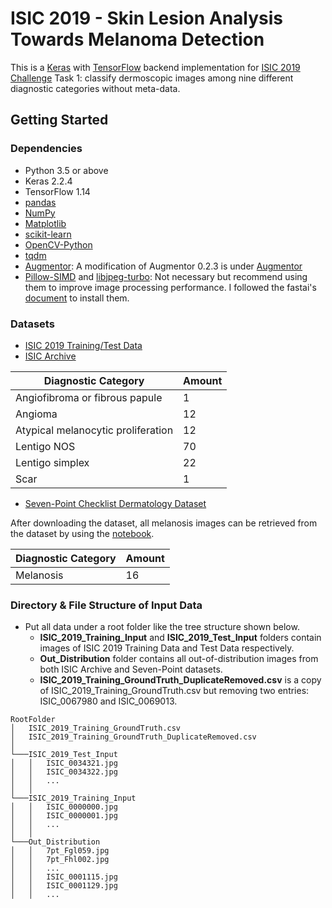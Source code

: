 # ISIC 2019 - Skin Lesion Analysis Towards Melanoma Detection

This is a [Keras](https://keras.io) with [TensorFlow](https://www.tensorflow.org/) backend implementation for [ISIC 2019 Challenge](https://challenge2019.isic-archive.com) Task 1: classify dermoscopic images among nine different diagnostic categories without meta-data.

## Getting Started

### Dependencies

* Python 3.5 or above
* Keras 2.2.4
* TensorFlow 1.14
* [pandas](https://pandas.pydata.org)
* [NumPy](https://www.numpy.org)
* [Matplotlib](https://matplotlib.org)
* [scikit-learn](https://scikit-learn.org)
* [OpenCV-Python](https://github.com/skvark/opencv-python)
* [tqdm](https://github.com/tqdm/tqdm)
* [Augmentor](https://github.com/mdbloice/Augmentor): A modification of Augmentor 0.2.3 is under [Augmentor](Augmentor/)
* [Pillow-SIMD](https://github.com/uploadcare/pillow-simd) and [libjpeg-turbo](https://libjpeg-turbo.org): Not necessary but recommend using them to improve image processing performance. I followed the fastai's [document](https://docs.fast.ai/performance.html#installation) to install them.

### Datasets

* [ISIC 2019 Training/Test Data](https://challenge2019.isic-archive.com/data.html)
* [ISIC Archive](https://www.isic-archive.com/#!/topWithHeader/onlyHeaderTop/gallery)

| Diagnostic Category                | Amount |
| ---------------------------------- | ------ |
| Angiofibroma or fibrous papule     | 1      |
| Angioma                            | 12     |
| Atypical melanocytic proliferation | 12     |
| Lentigo NOS                        | 70     |
| Lentigo simplex                    | 22     |
| Scar                               | 1      |

* [Seven-Point Checklist Dermatology Dataset](http://derm.cs.sfu.ca/)

After downloading the dataset, all melanosis images can be retrieved from the dataset by using the [notebook](derm7pt.ipynb).

| Diagnostic Category | Amount |
| ------------------- | ------ |
| Melanosis           | 16     |

### Directory & File Structure of Input Data

* Put all data under a root folder like the tree structure shown below.
  * **ISIC_2019_Training_Input** and **ISIC_2019_Test_Input** folders contain images of ISIC 2019 Training Data and Test Data respectively.
  * **Out_Distribution** folder contains all out-of-distribution images from both ISIC Archive and Seven-Point datasets.
  * **ISIC_2019_Training_GroundTruth_DuplicateRemoved.csv** is a copy of ISIC_2019_Training_GroundTruth.csv but removing two entries: ISIC_0067980 and ISIC_0069013.
```
RootFolder
│   ISIC_2019_Training_GroundTruth.csv
│   ISIC_2019_Training_GroundTruth_DuplicateRemoved.csv
│
└───ISIC_2019_Test_Input
│   │   ISIC_0034321.jpg
│   │   ISIC_0034322.jpg
│   │   ...
│   │
└───ISIC_2019_Training_Input
│   │   ISIC_0000000.jpg
│   │   ISIC_0000001.jpg
│   │   ...
│   │
└───Out_Distribution
│   │   7pt_Fgl059.jpg
│   │   7pt_Fhl002.jpg
│   │   ...
│   │   ISIC_0001115.jpg
│   │   ISIC_0001129.jpg
│   │   ...
```
